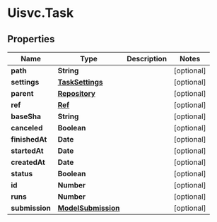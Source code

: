 # Uisvc.Task

## Properties

Name | Type | Description | Notes
------------ | ------------- | ------------- | -------------
**path** | **String** |  | [optional] 
**settings** | [**TaskSettings**](TaskSettings.md) |  | [optional] 
**parent** | [**Repository**](Repository.md) |  | [optional] 
**ref** | [**Ref**](Ref.md) |  | [optional] 
**baseSha** | **String** |  | [optional] 
**canceled** | **Boolean** |  | [optional] 
**finishedAt** | **Date** |  | [optional] 
**startedAt** | **Date** |  | [optional] 
**createdAt** | **Date** |  | [optional] 
**status** | **Boolean** |  | [optional] 
**id** | **Number** |  | [optional] 
**runs** | **Number** |  | [optional] 
**submission** | [**ModelSubmission**](ModelSubmission.md) |  | [optional] 


